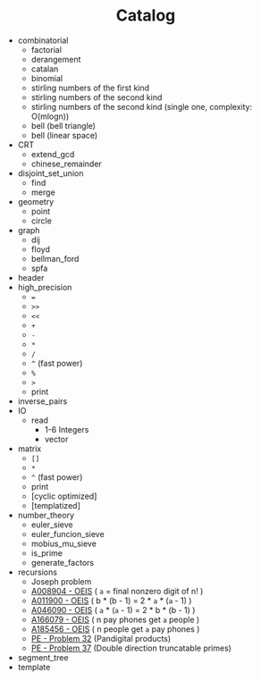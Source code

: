 # <center>Catalog</center>

- combinatorial
  - factorial
  - derangement
  - catalan
  - binomial
  - stirling numbers of the first kind
  - stirling numbers of the second kind
  - stirling numbers of the second kind (single one, complexity: O(mlogn))
  - bell (bell triangle)
  - bell (linear space)
- CRT
  - extend_gcd
  - chinese_remainder
- disjoint_set_union
  - find
  - merge
- geometry
  - point
  - circle
- graph
  - dij
  - floyd
  - bellman_ford
  - spfa
- header
- high_precision
  - ```=```
  - ```>>```
  - ```<<```
  - ```+```
  - ```-```
  - ```*```
  - ```/```
  - ```^``` (fast power)
  - ```%```
  - ```>```
  - print
- inverse_pairs 
- IO
  - read
    - 1-6 Integers
    - vector
- matrix
  - ```[]```
  - ```*```
  - ```^``` (fast power)
  - print
  - [cyclic optimized]
  - [templatized]
- number_theory
  - euler_sieve
  - euler_funcion_sieve
  - mobius_mu_sieve
  - is_prime
  - generate_factors
- recursions
  - Joseph problem
  - [A008904 - OEIS](http://oeis.org/A008904) ( ```a``` = final nonzero digit of n! )
  - [A011900 - OEIS](http://oeis.org/A011900) ( b * (b - 1) = 2 * ```a``` * (```a``` - 1) )
  - [A046090 - OEIS](http://oeis.org/A046090) ( ```a``` * (```a``` - 1) = 2 * b * (b - 1) )
  - [A166079 - OEIS](http://oeis.org/A166079) ( n pay phones get ```a``` people )
  - [A185456 - OEIS](http://oeis.org/A185456) ( n people get ```a``` pay phones )
  - [PE - Problem 32](https://projecteuler.net/problem=32) (Pandigital products)
  - [PE - Problem 37](https://projecteuler.net/problem=37) (Double direction truncatable primes)
- segment_tree
- template
